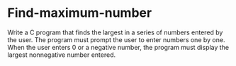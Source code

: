 # Find-maximum-number
Write a C program that finds the largest in a series of numbers entered by the user. The program must prompt the user to enter numbers one by one. When the user enters 0 or a negative number, the program must display the largest nonnegative number entered.
